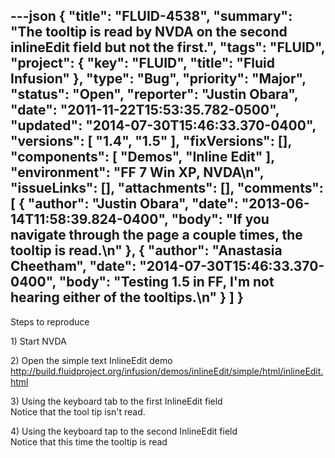---json
{
  "title": "FLUID-4538",
  "summary": "The tooltip is read by NVDA on the second inlineEdit field but not the first.",
  "tags": "FLUID",
  "project": {
    "key": "FLUID",
    "title": "Fluid Infusion"
  },
  "type": "Bug",
  "priority": "Major",
  "status": "Open",
  "reporter": "Justin Obara",
  "date": "2011-11-22T15:53:35.782-0500",
  "updated": "2014-07-30T15:46:33.370-0400",
  "versions": [
    "1.4",
    "1.5"
  ],
  "fixVersions": [],
  "components": [
    "Demos",
    "Inline Edit"
  ],
  "environment": "FF 7 Win XP, NVDA\n",
  "issueLinks": [],
  "attachments": [],
  "comments": [
    {
      "author": "Justin Obara",
      "date": "2013-06-14T11:58:39.824-0400",
      "body": "If you navigate through the page a couple times, the tooltip is read.\n"
    },
    {
      "author": "Anastasia Cheetham",
      "date": "2014-07-30T15:46:33.370-0400",
      "body": "Testing 1.5 in FF, I'm not hearing either of the tooltips.\n"
    }
  ]
}
---
Steps to reproduce

1\) Start NVDA

2\) Open the simple text InlineEdit demo\
<http://build.fluidproject.org/infusion/demos/inlineEdit/simple/html/inlineEdit.html>

3\) Using the keyboard tab to the first InlineEdit field\
Notice that the tool tip isn't read.

4\) Using the keyboard tap to the second InlineEdit field\
Notice that this time the tooltip is read

        